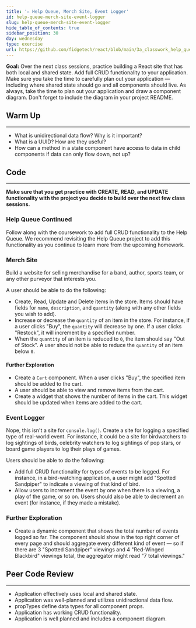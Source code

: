 ```yaml
---
title: '✏️ Help Queue, Merch Site, Event Logger'
id: help-queue-merch-site-event-logger
slug: help-queue-merch-site-event-logger
hide_table_of_contents: true
sidebar_position: 30
day: wednesday
type: exercise
url: https://github.com/fidgetech/react/blob/main/3a_classwork_help_queue_merch_site_event_logger_two_day.md
---
```


**Goal:** Over the next class sessions, practice building a React site that has both local and shared state. Add full CRUD functionality to your application. Make sure you take the time to carefully plan out your application — including where shared state should go and all components should live. As always, take the time to plan out your application and draw a component diagram. Don't forget to include the diagram in your project README.

## Warm Up
---

* What is unidirectional data flow? Why is it important?
* What is a UUID? How are they useful?
* How can a method in a state component have access to data in child components if data can only flow down, not up?


## Code
---

**Make sure that you get practice with CREATE, READ, and UPDATE functionality with the project you decide to build over the next few class sessions.**

### Help Queue Continued

Follow along with the coursework to add full CRUD functionality to the Help Queue. We recommend revisiting the Help Queue project to add this functionality as you continue to learn more from the upcoming homework.

### Merch Site

Build a website for selling merchandise for a band, author, sports team, or any other purveyor that interests you.

A user should be able to do the following:

* Create, Read, Update and Delete items in the store. Items should have fields for `name`, `description`, and `quantity` (along with any other fields you wish to add).
* Increase or decrease the `quantity` of an item in the store. For instance, if a user clicks "Buy", the `quantity` will decrease by one. If a user clicks "Restock", it will increment by a specified number.
* When the `quantity` of an item is reduced to `0`, the item should say "Out of Stock". A user should not be able to reduce the `quantity` of an item below `0`.

#### Further Exploration

 * Create a `Cart` component. When a user clicks "Buy", the specified item should be added to the cart.
 * A user should be able to view and remove items from the cart.
 * Create a widget that shows the number of items in the cart. This widget should be updated when items are added to the cart.

### Event Logger

Nope, this isn't a site for `console.log()`. Create a site for logging a specified type of real-world event. For instance, it could be a site for birdwatchers to log sightings of birds, celebrity watchers to log sightings of pop stars, or board game players to log their plays of games.

Users should be able to do the following:

* Add full CRUD functionality for types of events to be logged. For instance, in a bird-watching application, a user might add "Spotted Sandpiper" to indicate a viewing of that kind of bird.
* Allow users to increment the event by one when there is a viewing, a play of the game, or so on. Users should also be able to decrement an event (for instance, if they made a mistake).

### Further Exploration

* Create a dynamic component that shows the total number of events logged so far. The component should show in the top right corner of every page and should aggregate every different kind of event — so if there are 3 "Spotted Sandpiper" viewings and 4 "Red-Winged Blackbird" viewings total, the aggregator might read "7 total viewings."

## Peer Code Review
---

* Application effectively uses local and shared state.
* Application was well-planned and utilizes unidirectional data flow.
* propTypes define data types for all component props.
* Application has working CRUD functionality.
* Application is well planned and includes a component diagram.
